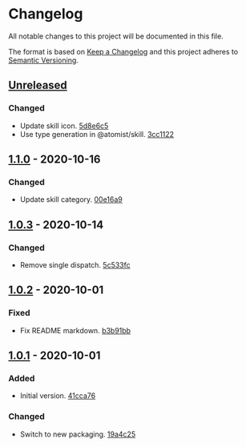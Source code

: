# Changelog

All notable changes to this project will be documented in this file.

The format is based on [Keep a Changelog](http://keepachangelog.com/)
and this project adheres to [Semantic Versioning](http://semver.org/).

## [Unreleased](https://github.com/atomist-skills/pull-request-reminder-skill/compare/1.1.0...HEAD)

### Changed

-   Update skill icon. [5d8e6c5](https://github.com/atomist-skills/pull-request-reminder-skill/commit/5d8e6c54555a729de8373578184a6a3811da748f)
-   Use type generation in @atomist/skill. [3cc1122](https://github.com/atomist-skills/pull-request-reminder-skill/commit/3cc1122a15373349d9423223f6a02c09c2bce901)

## [1.1.0](https://github.com/atomist-skills/pull-request-reminder-skill/compare/1.0.3...1.1.0) - 2020-10-16

### Changed

-   Update skill category. [00e16a9](https://github.com/atomist-skills/pull-request-reminder-skill/commit/00e16a9c4cdc90a82350ab4e7e14261be5f79e09)

## [1.0.3](https://github.com/atomist-skills/pull-request-reminder-skill/compare/1.0.2...1.0.3) - 2020-10-14

### Changed

-   Remove single dispatch. [5c533fc](https://github.com/atomist-skills/pull-request-reminder-skill/commit/5c533fc5e26679426d937846354e2058e0eaaf13)

## [1.0.2](https://github.com/atomist-skills/pull-request-reminder-skill/compare/1.0.1...1.0.2) - 2020-10-01

### Fixed

-   Fix README markdown. [b3b91bb](https://github.com/atomist-skills/pull-request-reminder-skill/commit/b3b91bba963268e2b25e427e5fc54bab16868560)

## [1.0.1](https://github.com/atomist-skills/pull-request-reminder-skill/tree/1.0.1) - 2020-10-01

### Added

-   Initial version. [41cca76](https://github.com/atomist-skills/pull-request-reminder-skill/commit/41cca7607e0573768a892d9bc3d68476e8199463)

### Changed

-   Switch to new packaging. [19a4c25](https://github.com/atomist-skills/pull-request-reminder-skill/commit/19a4c25ec2e14cb5abf9d71607069fd382b71e8c)
